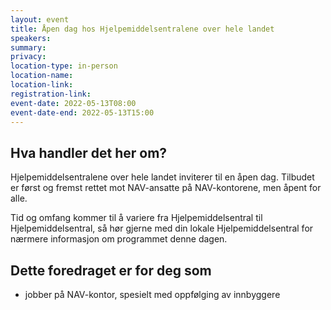 ```yaml
---
layout: event
title: Åpen dag hos Hjelpemiddelsentralene over hele landet
speakers:
summary:
privacy:
location-type: in-person
location-name:
location-link:
registration-link:
event-date: 2022-05-13T08:00
event-date-end: 2022-05-13T15:00
---
```

## Hva handler det her om?
Hjelpemiddelsentralene over hele landet inviterer til en åpen dag. Tilbudet er først og fremst rettet mot NAV-ansatte på NAV-kontorene, men åpent for alle.

Tid og omfang kommer til å variere fra Hjelpemiddelsentral til Hjelpemiddelsentral, så hør gjerne med din lokale Hjelpemiddelsentral for nærmere informasjon om programmet denne dagen.

## Dette foredraget er for deg som
- jobber på NAV-kontor, spesielt med oppfølging av innbyggere
